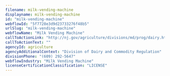 ```yaml
---
filename: milk-vending-machine
displayname: milk-vending-machine
id: "milk-vending-machine"
webflowId: "5f7728e3d9d23733276f48b5"
urlSlug: "milk-vending-machine"
webflowName: "Milk Vending Machine"
callToActionLink: "http://nj.gov/agriculture/divisions/md/prog/dairy.html"
callToActionText: ""
agencyId: agriculture
agencyAdditionalContext: "Division of Dairy and Commodity Regulation"
divisionPhone: "(609) 292-5647"
webflowIndustry: "Milk Vending Machine"
licenseCertificationClassification: "LICENSE"
---
```


